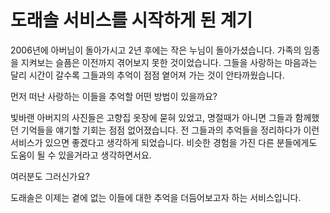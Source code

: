 # 도래솔 서비스를 시작하게 된 계기

2006년에 아버님이 돌아가시고 2년 후에는 작은 누님이 돌아가셨습니다.
가족의 임종을 지켜보는 슬픔은 이전까지 겪어보지 못한 것이었습니다.
그들을 사랑하는 마음과는 달리 시간이 갈수록 그들과의 추억이 점점 옅어져 가는 것이 안타까웠습니다.

먼저 떠난 사랑하는 이들을 추억할 어떤 방법이 있을까요?

빛바랜 아버지의 사진들은 고향집 옷장에 묻혀 있었고, 명절때가 아니면 그들과 함께했던 기억들을 얘기할 기회는 점점 없어졌습니다.
전 그들과의 추억들을 정리하다가 이런 서비스가 있으면 좋겠다고 생각하게 되었습니다.
비슷한 경험을 가진 다른 분들에게도 도움이 될 수 있을거라고 생각하면서요.

여러분도 그러신가요?

도래솔은 이제는 곁에 없는 이들에 대한 추억을 더듬어보고자 하는 서비스입니다.


